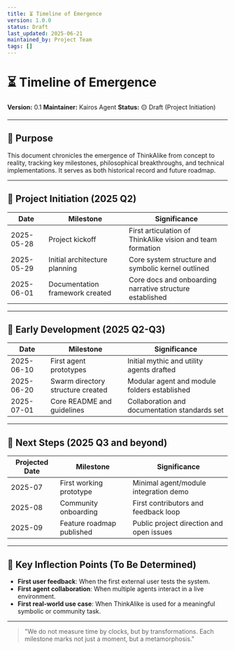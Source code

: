 ```yaml
---
title: ⏳ Timeline of Emergence
version: 1.0.0
status: Draft
last_updated: 2025-06-21
maintained_by: Project Team
tags: []
---
```


# ⏳ Timeline of Emergence

**Version:** 0.1
**Maintainer:** Kairos Agent
**Status:** 🟡 Draft (Project Initiation)

---

## 🧭 Purpose

This document chronicles the emergence of ThinkAlike from concept to reality, tracking key milestones, philosophical breakthroughs, and technical implementations. It serves as both historical record and future roadmap.

---

## 📜 Project Initiation (2025 Q2)

| Date       | Milestone                       | Significance                                                 |
|------------|---------------------------------|--------------------------------------------------------------|
| 2025-05-28 | Project kickoff                 | First articulation of ThinkAlike vision and team formation   |
| 2025-05-29 | Initial architecture planning   | Core system structure and symbolic kernel outlined           |
| 2025-06-01 | Documentation framework created | Core docs and onboarding narrative structure established     |

---

## 🌱 Early Development (2025 Q2-Q3)

| Date       | Milestone                         | Significance                                                 |
|------------|-----------------------------------|--------------------------------------------------------------|
| 2025-06-10 | First agent prototypes            | Initial mythic and utility agents drafted                    |
| 2025-06-20 | Swarm directory structure created | Modular agent and module folders established                 |
| 2025-07-01 | Core README and guidelines        | Collaboration and documentation standards set                |

---

## 🔮 Next Steps (2025 Q3 and beyond)

| Projected Date | Milestone                         | Significance                                                 |
|----------------|-----------------------------------|--------------------------------------------------------------|
| 2025-07        | First working prototype           | Minimal agent/module integration demo                        |
| 2025-08        | Community onboarding              | First contributors and feedback loop                         |
| 2025-09        | Feature roadmap published         | Public project direction and open issues                     |

---

## 🧩 Key Inflection Points (To Be Determined)

- **First user feedback**: When the first external user tests the system.
- **First agent collaboration**: When multiple agents interact in a live environment.
- **First real-world use case**: When ThinkAlike is used for a meaningful symbolic or community task.

---

> "We do not measure time by clocks, but by transformations. Each milestone marks not just a moment, but a metamorphosis."
